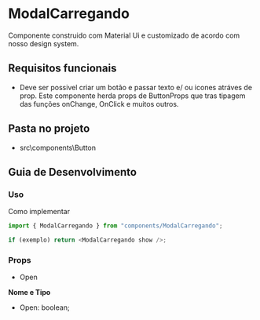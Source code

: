 # ModalCarregando

Componente construido com Material Ui e customizado de acordo com nosso design system.

## Requisitos funcionais

- Deve ser possivel criar um botão e passar texto e/ ou icones atráves de prop. Este componente herda props de ButtonProps que tras tipagem das funções onChange, OnClick e muitos outros. 

## Pasta no projeto
- src\components\Button

## Guia de Desenvolvimento

### Uso

Como implementar

```js
import { ModalCarregando } from "components/ModalCarregando";

if (exemplo) return <ModalCarregando show />;
```
 

  
### Props

- Open 

**Nome e Tipo**
  
-  Open: boolean;
 
